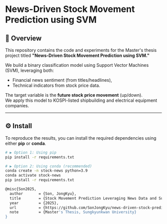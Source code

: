 # News-Driven Stock Movement Prediction using SVM

## 📘 Overview

This repository contains the code and experiments for the Master's thesis project titled **"News-Driven Stock Movement Prediction using SVM."**

We build a binary classification model using Support Vector Machines (SVM), leveraging both:

- Financial news sentiment (from titles/headlines),
- Technical indicators from stock price data.

The target variable is the **future stock price movement** (up/down).  
We apply this model to KOSPI-listed shipbuilding and electrical equipment companies.

---

## ⚙️ Install

To reproduce the results, you can install the required dependencies using either **pip** or **conda**.

```bash
# ▶ Option 1: Using pip
pip install -r requirements.txt

# ▶ Option 2: Using conda (recommended)
conda create -n stock-news python=3.9
conda activate stock-news
pip install -r requirements.txt

@misc{Son2025,
  author       = {Son, JongKyu},
  title        = {Stock Movement Prediction Leveraging News Data and Support Vector Machines},
  year         = {2025},
  url          = {https://github.com/SonJongKyu/news-driven-stock-prediction.git},
  note         = {Master's Thesis, Sungkyunkwan University}
}
